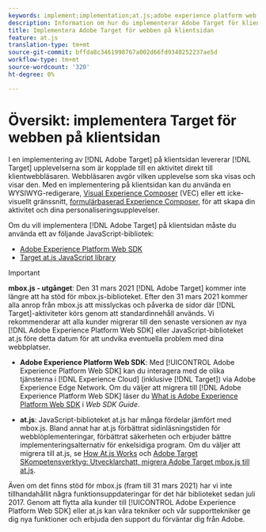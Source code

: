 ```yaml
---
keywords: implement;implementation;at.js;adobe experience platform web sdk;aep web sdk
description: Information om hur du implementerar Adobe Target för klientwebben med at.js.
title: Implementera Adobe Target för webben på klientsidan
feature: at.js
translation-type: tm+mt
source-git-commit: bffda8c3461998767a002d66fd9340252237ae5d
workflow-type: tm+mt
source-wordcount: '320'
ht-degree: 0%

---
```



# Översikt: implementera Target för webben på klientsidan

I en implementering av [!DNL Adobe Target] på klientsidan levererar [!DNL Target] upplevelserna som är kopplade till en aktivitet direkt till klientwebbläsaren. Webbläsaren avgör vilken upplevelse som ska visas och visar den. Med en implementering på klientsidan kan du använda en WYSIWYG-redigerare, [Visual Experience Composer](/help/c-experiences/c-visual-experience-composer/visual-experience-composer.md) (VEC) eller ett icke-visuellt gränssnitt, [formulärbaserad Experience Composer](/help/c-experiences/form-experience-composer.md), för att skapa din aktivitet och dina personaliseringsupplevelser.

Om du vill implementera [!DNL Adobe Target] på klientsidan måste du använda ett av följande JavaScript-bibliotek:

* [Adobe Experience Platform Web SDK](/help/c-implementing-target/c-implementing-target-for-client-side-web/aep-web-sdk.md)
* [Target at.js JavaScript library](/help/c-implementing-target/c-implementing-target-for-client-side-web/c-how-atjs-works/how-atjs-works.md)

>[!IMPORTANT]
>
>**mbox.js - utgånget**: Den 31 mars 2021  [!DNL Adobe Target] kommer inte längre att ha stöd för mbox.js-biblioteket. Efter den 31 mars 2021 kommer alla anrop från mbox.js att misslyckas och påverka de sidor där [!DNL Target]-aktiviteter körs genom att standardinnehåll används. Vi rekommenderar att alla kunder migrerar till den senaste versionen av nya [!DNL Adobe Experience Platform Web SDK] eller JavaScript-biblioteket at.js före detta datum för att undvika eventuella problem med dina webbplatser.
>
>* **Adobe Experience Platform Web SDK**: Med  [!UICONTROL Adobe Experience Platform Web SDK] kan du interagera med de olika tjänsterna i  [!DNL Experience Cloud] (inklusive  [!DNL Target]) via Adobe Experience Edge Network. Om du väljer att migrera till [!DNL Adobe Experience Platform Web SDK] läser du [What is Adobe Experience Platform Web SDK](/help/c-implementing-target/c-implementing-target-for-client-side-web/aep-web-sdk.md) i *Web SDK Guide*.
   >
   >
* **at.js**: JavaScript-biblioteket at.js har många fördelar jämfört med mbox.js. Bland annat har at.js förbättrat sidinläsningstiden för webblöplementeringar, förbättrat säkerheten och erbjuder bättre implementeringsalternativ för enkelsidiga program. Om du väljer att migrera till at.js, se [How At.js Works](/help/c-implementing-target/c-implementing-target-for-client-side-web/c-how-atjs-works/how-atjs-works.md) och [Adobe Target SKompetensverktyg: Utvecklarchatt, migrera Adobe Target mbox.js till at.js](https://seminars.adobeconnect.com/ptdo6mfo6qn6/?proto=true).
>
>
Även om det finns stöd för mbox.js (fram till 31 mars 2021) har vi inte tillhandahållit några funktionsuppdateringar för det här biblioteket sedan juli 2017. Genom att flytta alla kunder till [!UICONTROL Adobe Experience Platform Web SDK] eller at.js kan våra tekniker och vår supporttekniker ge dig nya funktioner och erbjuda den support du förväntar dig från Adobe.

